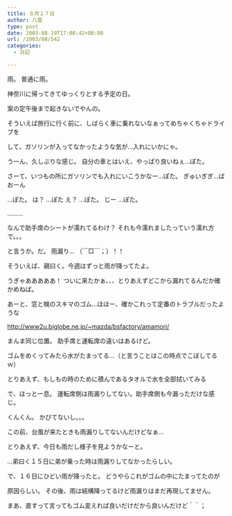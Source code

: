 ```yaml
---
title: ８月１７日
author: 八雲
type: post
date: 2003-08-19T17:08:42+00:00
url: /2003/08/542
categories:
  - 日記

---
```

雨。 普通に雨。
  
神奈川に帰ってきてゆっくりとする予定の日。
  
案の定午後まで起きないでやんの。

そういえば旅行に行く前に、しばらく車に乗れないなぁってめちゃくちゃドライブを
  
して、ガソリンが入ってなかったような気が…入れにいかにゃ。
  
うーん、久しぶりな感じ。 自分の車とはいえ、やっぱり良いねぇ…ぽた。
  
さーて、いつもの所にガソリンでも入れにいこうかなー…ぽた。 ぎゅいぎぎ…ばおーん
  
…ぽた。 は？ …ぽた え？ …ぽた。 じー …ぽた。
  
………
  
なんで助手席のシートが濡れてるわけ？ それも今濡れましたっていう濡れ方で。。。
  
と言うか。だ。 雨漏り… （￣□￣；）！！
  
そういえば、親曰く。今週はずっと雨が降ってたよ。
  
うぎゃあああああ！ ついに来たかぁ、、、とりあえずどこから漏れてるんだか確かめねば。
  
あーと、窓と幌のスキマのゴム…ほほー、確かこれって定番のトラブルだったような
  
http://www2u.biglobe.ne.jp/~mazda/bsfactory/amamori/
  
まんま同じ位置。 助手席と運転席の違いはあるけど。
  
ゴムをめくってみたら水がたまってる…（と言うことはこの時点でこぼしてるｗ）
  
とりあえず、もしもの時のために積んであるタオルで水を全部拭いてみる
  
で、ほっと一息。 運転席側は雨漏りしてない。助手席側も今漏っただけな感じ。
  
くんくん。 かびてないし。。。
  
この前、台風が来たときも雨漏りしてないんだけどなぁ…
  
とりあえず、今日も雨だし様子を見ようかなーと。

…弟曰く１５日に弟が乗った時は雨漏りしてなかったらしい。
  
で、１６日にひどい雨が降ったと。 どうやらこれがゴムの中にたまってたのが
  
原因らしい。 その後、雨は結構降ってるけど雨漏りはまだ再現してません。
  
まあ、直すって言ってもゴム変えれば良いだけだから良いんだけど＾＾；